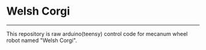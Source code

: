 # Welsh Corgi
-------------
This repository is raw arduino(teensy) control code for mecanum wheel robot named "Welsh Corgi".
